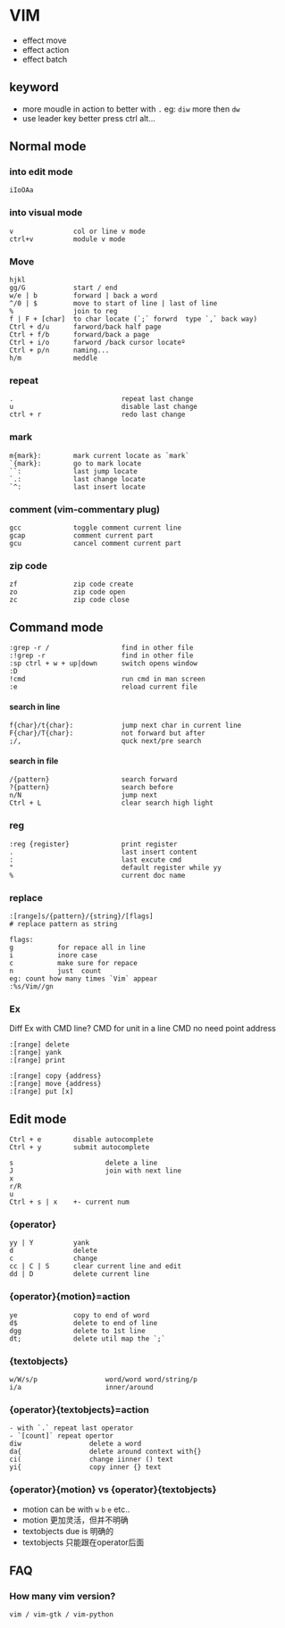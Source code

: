 # VIM

- effect move
- effect action
- effect batch

## keyword
- more moudle in action to better with `.` eg: `diw` more then `dw`
- use leader key better press  ctrl  alt...

## Normal mode

### into edit mode
```
iIoOAa
```

### into visual mode
```
v               col or line v mode
ctrl+v          module v mode
```

### Move
```
hjkl											   
gg/G            start / end
w/e | b         forward | back a word
^/0 | $         move to start of line | last of line
%               join to reg
f | F + [char]  to char locate (`;` forwrd  type `,` back way)
Ctrl + d/u      farword/back half page
Ctrl + f/b      forward/back a page
Ctrl + i/o      farword /back cursor locateº
Ctrl + p/n      naming...
h/m             meddle

```

### repeat 
```
.                           repeat last change
u                           disable last change
ctrl + r                    redo last change
```

### mark 
```
m{mark}:        mark current locate as `mark`
`{mark}:        go to mark locate
``:             last jump locate
`.:             last change locate
`^:             last insert locate
```

### comment (vim-commentary plug)
```
gcc             toggle comment current line
gcap            comment current part
gcu             cancel comment current part
```

### zip code
```
zf              zip code create
zo              zip code open
zc              zip code close
```


## Command mode
```
:grep -r /                  find in other file
:!grep -r                   find in other file 
:sp	ctrl + w + up|down      switch opens window
:D
!cmd                        run cmd in man screen
:e                          reload current file
```

#### search in line
```
f{char}/t{char}:            jump next char in current line
F{char}/T{char}:            not forward but after 
;/,                         quck next/pre search 
```

#### search in file
```
/{pattern}                  search forward
?{pattern}                  search before
n/N                         jump next
Ctrl + L                    clear search high light
```

### reg
```
:reg {register}             print register
.                           last insert content
:                           last excute cmd
"                           default register while yy 
%                           current doc name

```
### replace
```
:[range]s/{pattern}/{string}/[flags]
# replace pattern as string

flags:
g           for repace all in line
i           inore case
c           make sure for repace
n           just  count
eg: count how many times `Vim` appear
:%s/Vim//gn
```
### Ex
Diff Ex with CMD line?
CMD for unit in a line
CMD no need point address
```
:[range] delete
:[range] yank
:[range] print

:[range] copy {address}
:[range] move {address}
:[range] put [x]
```

## Edit mode
```
Ctrl + e        disable autocomplete
Ctrl + y        submit autocomplete

s                       delete a line
J                       join with next line
x
r/R
u
Ctrl + s | x    +- current num 
```
### {operator}
```
yy | Y          yank
d               delete
c               change
cc | C | S      clear current line and edit
dd | D          delete current line
```

### {operator}{motion}=action
```
ye              copy to end of word 
d$              delete to end of line
dgg             delete to 1st line
dt;             delete util map the `;`
```

### {textobjects}
```
w/W/s/p                 word/word word/string/p
i/a                     inner/around
```

### {operator}{textobjects}=action 
```
- with `.` repeat last operator
- `[count]` repeat opertor
diw                 delete a word
da{                 delete around context with{}
ci(                 change iinner () text
yi{                 copy inner {} text 
```

### {operator}{motion} vs {operator}{textobjects}
- motion can be with `w` `b` `e` etc..
- motion 更加灵活，但并不明确
- textobjects due is 明确的
- textobjects  只能跟在operator后面

## FAQ
### How many vim version?
```
vim / vim-gtk / vim-python
```
